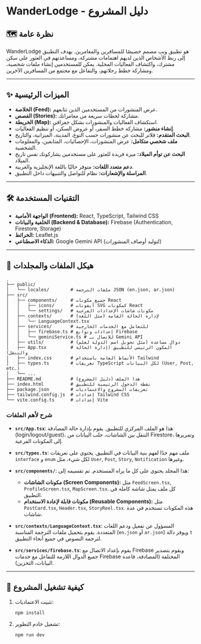 # WanderLodge - دليل المشروع

## 🗺️ نظرة عامة

WanderLodge هو تطبيق ويب مصمم خصيصًا للمسافرين والمغامرين. يهدف التطبيق إلى ربط الأشخاص الذين لديهم اهتمامات مشتركة، ومساعدتهم في العثور على سكن مشترك، واكتشاف الفعاليات المحلية. يمكن للمستخدمين إنشاء ملفات شخصية، ومشاركة خطط رحلاتهم، والتفاعل مع مجتمع من المسافرين الآخرين.

---

## ✨ الميزات الرئيسية

- **الخلاصة (Feed):** عرض المنشورات من المستخدمين الذين تتابعهم.
- **القصص (Stories):** مشاركة لحظات سريعة من مغامراتك.
- **الخريطة (Map):** استكشاف الفعاليات والمنشورات بشكل جغرافي.
- **إنشاء منشور:** مشاركة خطط السفر، أو عروض السكن، أو تنظيم الفعاليات.
- **البحث المتقدم:** فلاتر للبحث عن منشورات حسب النوع، المدينة، الميزانية، والتاريخ.
- **ملف شخصي متكامل:** عرض المنشورات، الإحصائيات، المتابعين، والمعلومات الشخصية.
- **البحث عن توأم الميلاد:** ميزة فريدة للعثور على مستخدمين يشاركونك نفس تاريخ الميلاد.
- **دعم متعدد اللغات:** متوفر حاليًا باللغة الإنجليزية والعربية.
- **المراسلة والإشعارات:** نظام للتواصل والتنبيهات داخل التطبيق.

---

## 🛠️ التقنيات المستخدمة

- **الواجهة الأمامية (Frontend):** React, TypeScript, Tailwind CSS
- **الخلفية والبيانات (Backend & Database):** Firebase (Authentication, Firestore, Storage)
- **الخرائط:** Leaflet.js
- **الذكاء الاصطناعي:** Google Gemini API (لتوليد أوصاف المنشورات)

---

## 📁 هيكل الملفات والمجلدات

```
.
├── public/
│   └── locales/        # ملفات الترجمة JSON (en.json, ar.json)
├── src/
│   ├── components/     # جميع مكونات React
│   │   ├── icons/      # أيقونات SVG كمكونات React
│   │   └── settings/   # مكونات شاشات الإعدادات الفرعية
│   ├── contexts/       # لإدارة الحالة العامة (مثل اللغة)
│   │   └── LanguageContext.tsx
│   ├── services/       # للتعامل مع الخدمات الخارجية
│   │   ├── firebase.ts # إعدادات وتوابع Firebase
│   │   └── geminiService.ts # للاتصال بـ Gemini API
│   ├── utils/          # دوال مساعدة (مثل تحويل اسم الدولة لعلم)
│   ├── App.tsx         # المكون الرئيسي للتطبيق (إدارة الحالة والتنقل)
│   ├── index.css       # الأنماط العامة باستخدام Tailwind
│   ├── types.ts        # تعريفات TypeScript لكل البيانات (User, Post, etc.)
│   └── ...
├── README.md           # هذا الملف (دليل المشروع)
├── index.html          # نقطة الدخول الرئيسية للتطبيق
├── package.json        # تعريفات المشروع والاعتماديات
├── tailwind.config.js  # إعدادات Tailwind CSS
└── vite.config.ts      # إعدادات Vite
```

### شرح لأهم الملفات

- **`src/App.tsx`**: هذا هو الملف المركزي للتطبيق. يقوم بإدارة حالة المصادقة (login/logout/guest)، التنقل بين الشاشات، جلب البيانات من Firestore، وتمريرها إلى المكونات الفرعية.

- **`src/types.ts`**: ملف مهم جدًا لفهم بنية البيانات في التطبيق. يحتوي على تعريفات `interface` و `enum` لكل شيء، مثل `User`, `Post`, `Story`, `Notification` وغيرها.

- **`src/components/`**: هذا المجلد يحتوي على كل ما يراه المستخدم. تم تقسيمه إلى:
    - **مكونات الشاشات (Screen Components):** مثل `FeedScreen.tsx`, `ProfileScreen.tsx`, `MapScreen.tsx`. كل ملف يمثل شاشة كاملة في التطبيق.
    - **مكونات قابلة لإعادة الاستخدام (Reusable Components):** مثل `PostCard.tsx`, `Header.tsx`, `StoryReel.tsx`. هذه المكونات تستخدم في عدة شاشات.

- **`src/contexts/LanguageContext.tsx`**: المسؤول عن تفعيل ودعم اللغات المتعددة. يقوم بتحميل ملفات الترجمة المناسبة (`en.json` أو `ar.json`) ويوفر دالة `t` لترجمة النصوص في جميع أنحاء التطبيق.

- **`src/services/firebase.ts`**: يقوم بإعداد الاتصال مع Firebase ويقوم بتصدير جميع الدوال اللازمة للتفاعل مع خدمات Firebase المختلفة (المصادقة، قاعدة البيانات، التخزين).

---

## 🚀 كيفية تشغيل المشروع

1.  تثبيت الاعتماديات:
    ```bash
    npm install
    ```
2.  تشغيل خادم التطوير:
    ```bash
    npm run dev
    ```
